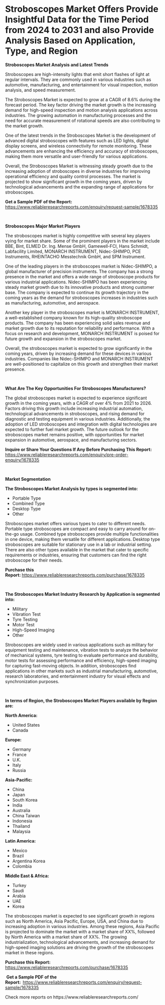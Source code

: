<p><h1>Stroboscopes Market Offers Provide Insightful Data for the Time Period from 2024 to 2031 and also Provide Analysis Based on Application, Type, and Region</h1></p><p><strong>Stroboscopes Market Analysis and Latest Trends</strong></p>
<p><p>Stroboscopes are high-intensity lights that emit short flashes of light at regular intervals. They are commonly used in various industries such as automotive, manufacturing, and entertainment for visual inspection, motion analysis, and speed measurement.</p><p>The Stroboscopes Market is expected to grow at a CAGR of 8.6% during the forecast period. The key factor driving the market growth is the increasing demand for high-speed inspection and motion analysis applications across industries. The growing automation in manufacturing processes and the need for accurate measurement of rotational speeds are also contributing to the market growth.</p><p>One of the latest trends in the Stroboscopes Market is the development of advanced digital stroboscopes with features such as LED lights, digital display screens, and wireless connectivity for remote monitoring. These advancements are enhancing the efficiency and accuracy of stroboscopes, making them more versatile and user-friendly for various applications.</p><p>Overall, the Stroboscopes Market is witnessing steady growth due to the increasing adoption of stroboscopes in diverse industries for improving operational efficiency and quality control processes. The market is projected to show significant growth in the coming years, driven by technological advancements and the expanding range of applications for stroboscopes.</p></p>
<p><strong>Get a Sample PDF of the Report:&nbsp;</strong> <a href="https://www.reliableresearchreports.com/enquiry/request-sample/1678335">https://www.reliableresearchreports.com/enquiry/request-sample/1678335</a></p>
<p>&nbsp;</p>
<p><strong>Stroboscopes Major Market Players</strong></p>
<p><p>The stroboscopes market is highly competitive with several key players vying for market share. Some of the prominent players in the market include BBE, Bint, ELMED Dr. Ing. Mense GmbH, Gamewell-FCI, Hans Schmidt, Labfacility Limited, MONARCH INSTRUMENT, Nidec-SHIMPO, PCE Instruments, RHEINTACHO Messtechnik GmbH, and SPM Instrument.</p><p>One of the leading players in the stroboscopes market is Nidec-SHIMPO, a global manufacturer of precision instruments. The company has a strong presence in the market and offers a wide range of stroboscope products for various industrial applications. Nidec-SHIMPO has been experiencing steady market growth due to its innovative products and strong customer base. The company is expected to continue its growth trajectory in the coming years as the demand for stroboscopes increases in industries such as manufacturing, automotive, and aerospace.</p><p>Another key player in the stroboscopes market is MONARCH INSTRUMENT, a well-established company known for its high-quality stroboscope products. The company has been experiencing solid sales revenue and market growth due to its reputation for reliability and performance. With a focus on research and development, MONARCH INSTRUMENT is poised for future growth and expansion in the stroboscopes market.</p><p>Overall, the stroboscopes market is expected to grow significantly in the coming years, driven by increasing demand for these devices in various industries. Companies like Nidec-SHIMPO and MONARCH INSTRUMENT are well-positioned to capitalize on this growth and strengthen their market presence.</p></p>
<p>&nbsp;</p>
<p><strong>What Are The Key Opportunities For Stroboscopes Manufacturers?</strong></p>
<p><p>The global stroboscopes market is expected to experience significant growth in the coming years, with a CAGR of over 4% from 2021 to 2026. Factors driving this growth include increasing industrial automation, technological advancements in stroboscopes, and rising demand for diagnostic and testing equipment in various industries. Additionally, the adoption of LED stroboscopes and integration with digital technologies are expected to further fuel market growth. The future outlook for the stroboscopes market remains positive, with opportunities for market expansion in automotive, aerospace, and manufacturing sectors.</p></p>
<p><strong>Inquire or Share Your Questions If Any Before Purchasing This Report:</strong> <a href="https://www.reliableresearchreports.com/enquiry/pre-order-enquiry/1678335">https://www.reliableresearchreports.com/enquiry/pre-order-enquiry/1678335</a></p>
<p>&nbsp;</p>
<p><strong>Market Segmentation</strong></p>
<p><strong>The Stroboscopes Market Analysis by types is segmented into:</strong></p>
<p><ul><li>Portable Type</li><li>Combined Type</li><li>Desktop Type</li><li>Other</li></ul></p>
<p><p>Stroboscopes market offers various types to cater to different needs. Portable type stroboscopes are compact and easy to carry around for on-the-go usage. Combined type stroboscopes provide multiple functionalities in one device, making them versatile for different applications. Desktop type stroboscopes are suitable for stationary use in a lab or industrial setting. There are also other types available in the market that cater to specific requirements or industries, ensuring that customers can find the right stroboscope for their needs.</p></p>
<p><strong>Purchase this Report:&nbsp;</strong><a href="https://www.reliableresearchreports.com/purchase/1678335">https://www.reliableresearchreports.com/purchase/1678335</a></p>
<p>&nbsp;</p>
<p><strong>The Stroboscopes Market Industry Research by Application is segmented into:</strong></p>
<p><ul><li>Military</li><li>Vibration Test</li><li>Tyre Testing</li><li>Motor Test</li><li>High-Speed Imaging</li><li>Other</li></ul></p>
<p><p>Stroboscopes are widely used in various applications such as military for equipment testing and maintenance, vibration tests to analyze the behavior of mechanical systems, tyre testing to evaluate performance and durability, motor tests for assessing performance and efficiency, high-speed imaging for capturing fast-moving objects. In addition, stroboscopes find applications in other markets such as industrial manufacturing, automotive, research laboratories, and entertainment industry for visual effects and synchronization purposes.</p></p>
<p>&nbsp;</p>
<p><strong>In terms of Region, the Stroboscopes Market Players available by Region are:</strong></p>
<p>
    <p> <strong> North America: </strong>
        <ul>
            <li>United States</li>
            <li>Canada</li>
        </ul>
        </p> 
    <p> <strong> Europe: </strong>
        <ul>
            <li>Germany</li>
            <li>France</li>
            <li>U.K.</li>
            <li>Italy</li>
            <li>Russia</li>
        </ul>
        </p> 
    <p> <strong> Asia-Pacific: </strong>
        <ul>
            <li>China</li>
            <li>Japan</li>
            <li>South Korea</li>
            <li>India</li>
            <li>Australia</li>
            <li>China Taiwan</li>
            <li>Indonesia</li>
            <li>Thailand</li>
            <li>Malaysia</li>
        </ul>
        </p> 
    <p> <strong> Latin America: </strong>
        <ul>
            <li>Mexico</li>
            <li>Brazil</li>
            <li>Argentina Korea</li>
            <li>Colombia</li>
        </ul>
        </p> 
    <p> <strong> Middle East & Africa: </strong>
        <ul>
            <li>Turkey</li>
            <li>Saudi</li>
            <li>Arabia</li>
            <li>UAE</li>
            <li>Korea</li>
        </ul>
    </p>
    </p>
<p><p>The stroboscopes market is expected to see significant growth in regions such as North America, Asia Pacific, Europe, USA, and China due to increasing adoption in various industries. Among these regions, Asia Pacific is projected to dominate the market with a market share of XX%, followed by North America with a market share of XX%. The growing industrialization, technological advancements, and increasing demand for high-speed imaging solutions are driving the growth of the stroboscopes market in these regions.</p></p>
<p><strong>Purchase this Report: </strong><a href="https://www.reliableresearchreports.com/purchase/1678335">https://www.reliableresearchreports.com/purchase/1678335</a></p>
<p>&nbsp;<strong>Get a Sample PDF of the Report:&nbsp;&nbsp;</strong><a href="https://www.reliableresearchreports.com/enquiry/request-sample/1678335">https://www.reliableresearchreports.com/enquiry/request-sample/1678335</a></p>
<p><strong></strong></p>
<p>Check more reports on https://www.reliableresearchreports.com/</p>